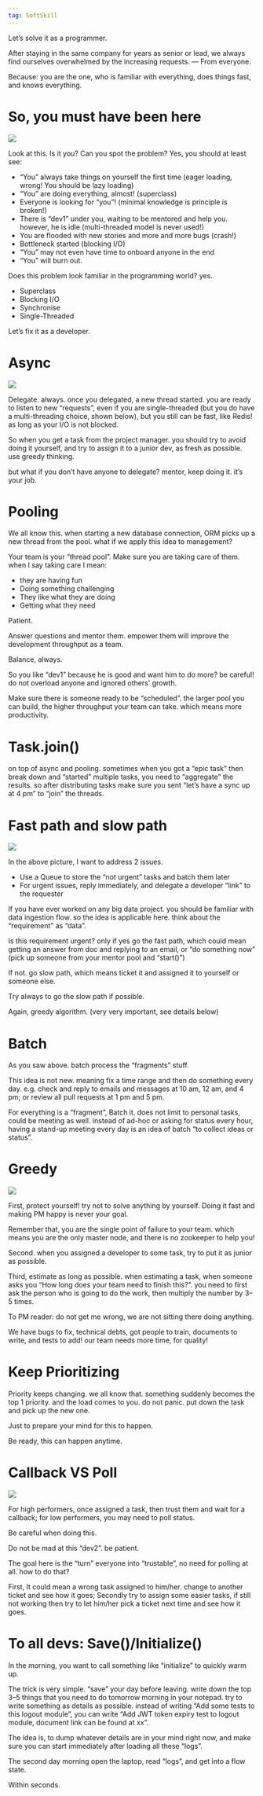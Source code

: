 ```yaml
---
tag: SoftSkill
---
```

Let’s solve it as a programmer.

After staying in the same company for years as senior or lead, we always find ourselves overwhelmed by the increasing requests. — From everyone.

Because: you are the one, who is familiar with everything, does things fast, and knows everything.

# So, you must have been here

![](https://miro.medium.com/v2/resize:fit:1400/1*kBTeCSflZip6bH1EDGkpgg.png)

Look at this. Is it you? Can you spot the problem? Yes, you should at least see:

- “You” always take things on yourself the first time (eager loading, wrong! You should be lazy loading)
- “You” are doing everything, almost! (superclass)
- Everyone is looking for “you”! (minimal knowledge is principle is broken!)
- There is “dev1” under you, waiting to be mentored and help you. however, he is idle (multi-threaded model is never used!)
- You are flooded with new stories and more and more bugs (crash!)
- Bottleneck started (blocking I/O)
- “You” may not even have time to onboard anyone in the end
- “You” will burn out.

Does this problem look familiar in the programming world? yes.

- Superclass
- Blocking I/O
- Synchronise
- Single-Threaded

Let’s fix it as a developer.

# Async

![](https://miro.medium.com/v2/resize:fit:1400/1*FH1KaAPMHI2QdmzN238o6g.png)

Delegate. always. once you delegated, a new thread started. you are ready to listen to new “requests”, even if you are single-threaded (but you do have a multi-threading choice, shown below), but you still can be fast, like Redis! as long as your I/O is not blocked.

So when you get a task from the project manager. you should try to avoid doing it yourself, and try to assign it to a junior dev, as fresh as possible. use greedy thinking.

but what if you don’t have anyone to delegate? mentor, keep doing it. it’s your job.

# Pooling

We all know this. when starting a new database connection, ORM picks up a new thread from the pool. what if we apply this idea to management?

Your team is your “thread pool”. Make sure you are taking care of them. when I say taking care I mean:

- they are having fun
- Doing something challenging
- They like what they are doing
- Getting what they need

Patient.

Answer questions and mentor them. empower them will improve the development throughput as a team.

Balance, always.

So you like “dev1” because he is good and want him to do more? be careful! do not overload anyone and ignored others' growth.

Make sure there is someone ready to be “scheduled”. the larger pool you can build, the higher throughput your team can take. which means more productivity.

# Task.join()

on top of async and pooling. sometimes when you got a “epic task” then break down and “started” multiple tasks, you need to “aggregate” the results. so after distributing tasks make sure you sent “let’s have a sync up at 4 pm” to “join” the threads.

# Fast path and slow path

![](https://miro.medium.com/v2/resize:fit:1400/1*pU6mXG6XJcF0hED-QpqgHw.png)

In the above picture, I want to address 2 issues.

- Use a Queue to store the “not urgent” tasks and batch them later
- For urgent issues, reply immediately, and delegate a developer “link” to the requester

If you have ever worked on any big data project. you should be familiar with data ingestion flow. so the idea is applicable here. think about the “requirement” as “data”.

Is this requirement urgent? only if yes go the fast path, which could mean getting an answer from doc and replying to an email, or “do something now” (pick up someone from your mentor pool and “start()”)

If not. go slow path, which means ticket it and assigned it to yourself or someone else.

Try always to go the slow path if possible.

Again, greedy algorithm. (very very important, see details below)

# Batch

As you saw above. batch process the “fragments” stuff.

This idea is not new. meaning fix a time range and then do something every day. e.g. check and reply to emails and messages at 10 am, 12 am, and 4 pm; or review all pull requests at 1 pm and 5 pm.

For everything is a “fragment”, Batch it. does not limit to personal tasks, could be meeting as well. instead of ad-hoc or asking for status every hour, having a stand-up meeting every day is an idea of batch “to collect ideas or status”.

# Greedy

![](https://miro.medium.com/v2/resize:fit:1400/1*fA1AH4gxCo4GWxWAfD8cKA.png)

First, protect yourself! try not to solve anything by yourself. Doing it fast and making PM happy is never your goal.

Remember that, you are the single point of failure to your team. which means you are the only master node, and there is no zookeeper to help you!

Second. when you assigned a developer to some task, try to put it as junior as possible.

Third, estimate as long as possible. when estimating a task, when someone asks you “How long does your team need to finish this?”. you need to first ask the person who is going to do the work, then multiply the number by 3–5 times.

To PM reader: do not get me wrong, we are not sitting there doing anything.

We have bugs to fix, technical debts, got people to train, documents to write, and tests to add! our team needs more time, for quality!

# Keep Prioritizing

Priority keeps changing. we all know that. something suddenly becomes the top 1 priority. and the load comes to you. do not panic. put down the task and pick up the new one.

Just to prepare your mind for this to happen.

Be ready, this can happen anytime.

# Callback VS Poll

![](https://miro.medium.com/v2/resize:fit:704/1*saarZP33lQftG_A5bvHokQ.png)

For high performers, once assigned a task, then trust them and wait for a callback; for low performers, you may need to poll status.

Be careful when doing this.

Do not be mad at this “dev2”. be patient.

The goal here is the “turn” everyone into “trustable”, no need for polling at all. how to do that?

First, It could mean a wrong task assigned to him/her. change to another ticket and see how it goes; Secondly try to assign some easier tasks, if still not working then try to let him/her pick a ticket next time and see how it goes.

# To all devs: Save()/Initialize()

In the morning, you want to call something like “initialize” to quickly warm up.

The trick is very simple. “save” your day before leaving. write down the top 3–5 things that you need to do tomorrow morning in your notepad. try to write something as details as possible. instead of writing “Add some tests to this logout module”, you can write “Add JWT token expiry test to logout module, document link can be found at xx”.

The idea is, to dump whatever details are in your mind right now, and make sure you can start immediately after loading all these “logs”.

The second day morning open the laptop, read “logs”, and get into a flow state.

Within seconds.